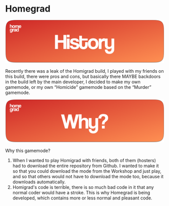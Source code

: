 # Homegrad

![Banner of History](https://github.com/sekta2/homegrad/blob/main/images/hm_banner_2.png?raw=true)

Recently there was a leak of the Homigrad build, I played with my friends on this build, there were pros and cons, but basically there MAYBE backdoors in the build left by the main developer, I decided to make my own gamemode, or my own “Homicide” gamemode based on the “Murder” gamemode.

![Banner of Why](https://github.com/sekta2/homegrad/blob/main/images/hm_banner_3.png?raw=true)

Why this gamemode?
1. When I wanted to play Homigrad with friends, both of them (hosters) had to download the entire repository from Github.
I wanted to make it so that you could download the mode from the Workshop and just play, and so that others would not have to download the mode too, because it downloads automatically.
2. Homigrad's code is terrible, there is so much bad code in it that any normal coder would have a stroke.
This is why Homegrad is being developed, which contains more or less normal and pleasant code.
